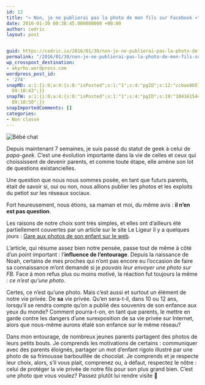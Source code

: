 ```yaml
---
id: 12
title: "« Non, je ne publierai pas la photo de mon fils sur Facebook »"
date: 2016-01-30 00:38:45.000000000 +00:00
author: cedric
layout: post


guid: https://cedric.io/2016/01/30/non-je-ne-publierai-pas-la-photo-de-mon-fils-sur-facebook.html
permalink: "/2016/01/30/non-je-ne-publierai-pas-la-photo-de-mon-fils-sur-facebook/"
wp_crosspost_destination:
- akyrho.wordpress.com
wordpress_post_id:
- '274'
snapMD: a:1:{i:0;a:4:{s:8:"isPosted";s:1:"1";s:4:"pgID";s:12:"ccbae8b571df";s:7:"postURL";s:97:"https://medium.com/@akyrho/non-je-ne-publierai-pas-la-photo-de-mon-fils-sur-facebook-ccbae8b571df";s:5:"pDate";s:19:"2018-09-17
  09:10:43";}}
snapTW: a:1:{i:0;a:4:{s:8:"isPosted";s:1:"1";s:4:"pgID";s:19:"1041615448058548225";s:7:"postURL";s:53:"https://twitter.com/akyrho/status/1041615448058548225";s:5:"pDate";s:19:"2018-09-17
  09:10:50";}}
snapImportedComments: []
categories:
- Non classé
---
```

![Bébé chat](/images/cat-914110_1280.jpg)

Depuis maintenant 7 semaines, je suis passé du statut de geek à celui de _papa-geek_. C’est une évolution importante dans la vie de celles et ceux qui choississent de devenir parents, et comme toute étape, elle amène son lot de questions existancielles.

Une question que nous nous sommes posée, en tant que futurs parents, était de savoir si, oui ou non, nous allions publier les photos et les exploits du petiot sur les réseaux sociaux.

Fort heureusement, nous étions, sa maman et moi, du même avis : **il n’en est pas question**.

<!-- more -->

Les raisons de notre choix sont très simples, et elles ont d’ailleurs été partiellement couvertes par un article sur le site Le Ligeur il y a quelques jours : [Gare aux photos de son enfant sur le web](https://www.laligue.be/leligueur/articles/gare-aux-photos-de-son-enfant-sur-le-web).

L’article, qui résume assez bien notre pensée, passe tout de même à côté d’un point important : l’**influence de l’entourage**. Depuis la naissance de Noah, certains de mes proches qui n’ont pas encore eu l’occasion de faire sa connaissance m’ont demandé si je _pouvais leur envoyer une photo sur FB_. Face à mon refus plus ou moins motivé, la réaction fut toujours la même : _ce n’est qu’une photo_.

Certes, ce n’est qu’une photo. Mais c’est aussi et surtout un élément de notre vie privée. De **sa** vie privée. Qu’en sera-t-il, dans 10 ou 12 ans, lorsqu’il se rendra compte qu’on a publié des souvenirs de son enfance aux yeux du monde? Comment pourra-t-on, en tant que parents, le mettre en garde contre les dangers d’une surexposition de sa vie privée sur Internet, alors que nous-même aurons étalé son enfance sur le même réseau?

Dans mon entourage, de nombreux jeunes parents partagent des photos de leurs petits bouts. Je comprends les motivations de certains : communiquer avec des parents éloignés, partager un mot d’enfant rigolo illustré par une photo de sa frimousse barbouillée de chocolat. Je comprends et je respecte leur choix, alors, s’il vous plait, comprenez ou, à défaut, respectez le nôtre : celui de protéger la vie privée de notre fils pour son plus grand bien. C’est une photo que vous voulez? Passez plutôt lui rendre visite 🙂